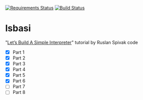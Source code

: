 [![Requirements Status](https://requires.io/github/lancelote/lsbasi/requirements.svg?branch=master)](https://requires.io/github/lancelote/lsbasi/requirements/?branch=master)
[![Build Status](https://travis-ci.org/lancelote/lsbasi.svg?branch=master)](https://travis-ci.org/lancelote/lsbasi)

# lsbasi

"[Let’s Build A Simple Interpreter](http://ruslanspivak.com/lsbasi-part1/)"
tutorial by Ruslan Spivak code

 - [x] Part 1
 - [x] Part 2
 - [x] Part 3
 - [x] Part 4
 - [x] Part 5
 - [x] Part 6
 - [ ] Part 7
 - [ ] Part 8
